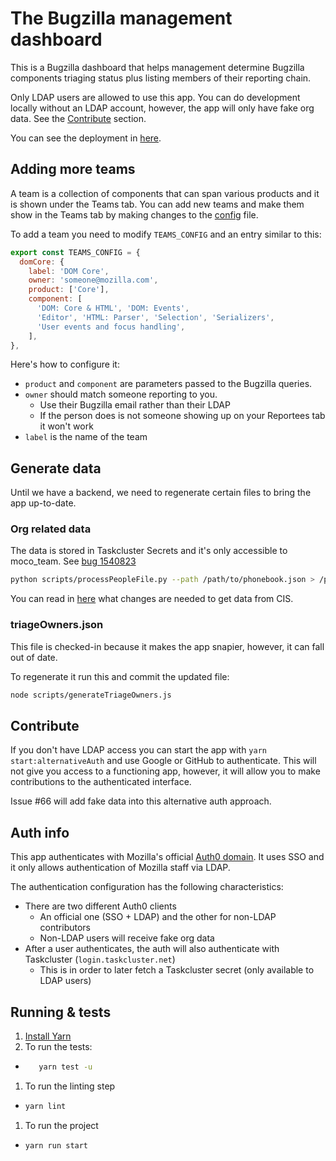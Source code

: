 # The Bugzilla management dashboard

This is a Bugzilla dashboard that helps management determine Bugzilla components triaging status plus listing members of their reporting chain.

Only LDAP users are allowed to use this app. You can do development locally without an LDAP account, however, the app will only
have fake org data. See the [Contribute](#contribute) section.

You can see the deployment in [here](http://bugzilla-management-dashboard.netlify.com/).

## Adding more teams

A team is a collection of components that can span various products and it is shown under the Teams tab.
You can add new teams and make them show in the Teams tab by making changes to the [config](https://github.com/mozilla/bugzilla-dashboard/blob/master/src/config.js) file.

To add a team you need to modify `TEAMS_CONFIG` and an entry similar to this:

```javascript
export const TEAMS_CONFIG = {
  domCore: {
    label: 'DOM Core',
    owner: 'someone@mozilla.com',
    product: ['Core'],
    component: [
      'DOM: Core & HTML', 'DOM: Events',
      'Editor', 'HTML: Parser', 'Selection', 'Serializers',
      'User events and focus handling',
    ],
},
```

Here's how to configure it:

* `product` and `component` are parameters passed to the Bugzilla queries.
* `owner` should match someone reporting to you.
  * Use their Bugzilla email rather than their LDAP
  * If the person does is not someone showing up on your Reportees tab it won't work
* `label` is the name of the team

## Generate data

Until we have a backend, we need to regenerate certain files to bring the app up-to-date.

### Org related data

The data is stored in Taskcluster Secrets and it's only accessible to moco_team. See [bug 1540823](https://bugzilla.mozilla.org/show_bug.cgi?id=1540823)

```bash
python scripts/processPeopleFile.py --path /path/to/phonebook.json > /path/to/smaller_file.json
```

You can read in [here](https://github.com/mozilla-iam/cis/issues/402) what changes are needed to get data from CIS.

### triageOwners.json

This file is checked-in because it makes the app snapier, however, it can fall out of date.

To regenerate it run this and commit the updated file:

```bash
node scripts/generateTriageOwners.js
```

## Contribute

If you don't have LDAP access you can start the app with `yarn start:alternativeAuth` and use Google or GitHub to authenticate. This will
not give you access to a functioning app, however, it will allow you to make contributions to the authenticated interface.

Issue #66 will add fake data into this alternative auth approach.

## Auth info

This app authenticates with Mozilla's official [Auth0 domain](https://auth.mozilla.auth0.com).
It uses SSO and it only allows authentication of Mozilla staff via LDAP.

The authentication configuration has the following characteristics:

* There are two different Auth0 clients
  * An official one (SSO + LDAP) and the other for non-LDAP contributors
  * Non-LDAP users will receive fake org data
* After a user authenticates, the auth will also authenticate with Taskcluster (`login.taskcluster.net`)
  * This is in order to later fetch a Taskcluster secret (only available to LDAP users)

## Running & tests

1. [Install Yarn](https://yarnpkg.com/lang/en/docs/install/)
1. To run the tests:
  * ```bash
       yarn test -u
    ```
1. To run the linting step
  * ```bash
    yarn lint
    ```
1. To run the project
  * ```bash
    yarn run start
    ```
